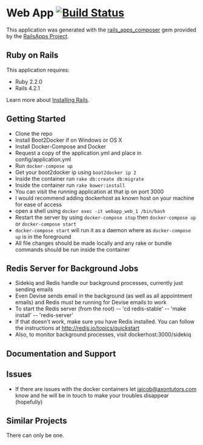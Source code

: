 Web App  [![Build Status](https://api.shippable.com/projects/556f5e52edd7f2c05207296b/badge?branchName=master)](https://app.shippable.com/projects/556f5e52edd7f2c05207296b/builds/latest)
================

This application was generated with the [rails_apps_composer](https://github.com/RailsApps/rails_apps_composer) gem
provided by the [RailsApps Project](http://railsapps.github.io/).


Ruby on Rails
-------------

This application requires:

- Ruby 2.2.0
- Rails 4.2.1

Learn more about [Installing Rails](http://railsapps.github.io/installing-rails.html).

Getting Started
---------------
- Clone the repo
- Install Boot2Docker if on Windows or OS X
- Install Docker-Compose and Docker
- Request a copy of the application.yml and place in config/application.yml
- Run `docker-compose up`
- Get your boot2docker ip using `boot2docker ip 2`
- Inside the container run `rake db:create db:migrate`
- Inside the container run `rake bower:install` 
- You can visit the running application at that ip on port 3000
- I would recommend adding dockerhost as known host on your machine for ease of access
- open a shell using `docker exec -it webapp_web_1 /bin/bash`
- Restart the server by using `docker-compose stop` then   `docker-compose up` or  `docker-compose start`
-  `docker-compose start` will run it as a daemon where as  `docker-compose up` is in the foreground
-  All file changes should be made locally and any rake or bundle commands should be run inside the container

Redis Server for Background Jobs
--------------------------------
- Sidekiq and Redis handle our background processes, currently just sending emails
- Even Devise sends email in the background (as well as all appointment emails) and Redis must be running for Devise emails to work
- To start the Redis server (from the root)
  -- 'cd redis-stable'
  -- 'make install'
  -- 'redis-server'
- If that doesn't work, make sure you have Redis installed. You can follow the instructions at http://redis.io/topics/quickstart
- Also, to monitor background processes, visit dockerhost:3000/sidekiq

Documentation and Support
-------------------------

Issues
-------------
- If there are issues with the docker containers let jaicob@axontutors.com know and he will be in touch to make your troubles disappear (hopefully)

Similar Projects
----------------
There can only be one.
